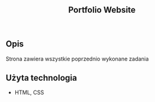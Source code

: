 <h2 align="center">Portfolio Website</h2>

<br>

## Opis

Strona zawiera wszystkie poprzednio wykonane zadania

## Użyta technologia

- HTML, CSS

